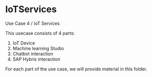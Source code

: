 # IoTServices
Use Case 4 / IoT Services

This usecase consists of 4 parts:
1. IoT Device
2. Machine learning Studio
3. Chatbot interaction
4. SAP Hybris interaction

For each part of the use case, we will provide material in this folder. 
